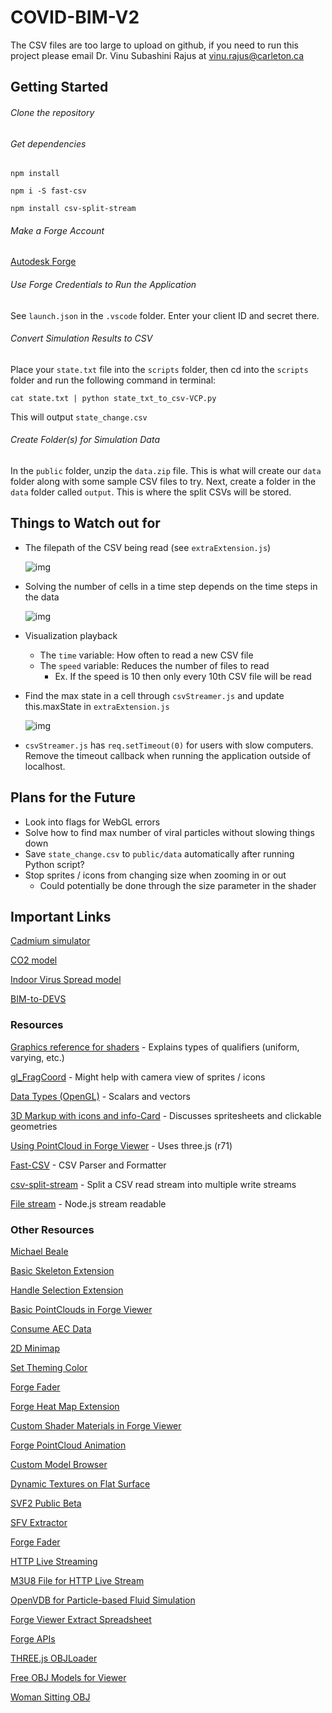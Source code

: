 # COVID-BIM-V2

The CSV files are too large to upload on github, if you need to run this project please email Dr. Vinu Subashini Rajus at vinu.rajus@carleton.ca

## Getting Started

###### Clone the repository

###### Get dependencies

```npm install```

```npm i -S fast-csv```

```npm install csv-split-stream```

###### Make a Forge Account

[Autodesk Forge](https://forge.autodesk.com/)

###### Use Forge Credentials to Run the Application

See ```launch.json``` in the ```.vscode``` folder. Enter your client ID and secret there. 

###### Convert Simulation Results to CSV

Place your ```state.txt``` file into the ```scripts``` folder, then cd into the ```scripts``` folder and run the following command in terminal: 

```cat state.txt | python state_txt_to_csv-VCP.py```

This will output ```state_change.csv```

###### Create Folder(s) for Simulation Data

In the ```public``` folder, unzip the ```data.zip``` file. This is what will create our ```data``` folder along with some sample CSV files to try. Next, create a folder in the ```data``` folder called ```output```. This is where the split CSVs will be stored.

## Things to Watch out for

- The filepath of the CSV being read (see ```extraExtension.js```)
  
  ![](./changeFile.png "img")

- Solving the number of cells in a time step depends on the time steps in the data
  
  ![](./timestep.png "img")

- Visualization playback
  - The ```time``` variable: How often to read a new CSV file
  - The ```speed``` variable: Reduces the number of files to read
    - Ex. If the speed is 10 then only every 10th CSV file will be read
- Find the max state in a cell through ```csvStreamer.js``` and update this.maxState in ```extraExtension.js```

  ![](./state.png "img")
  
- ```csvStreamer.js``` has ```req.setTimeout(0)``` for users with slow computers. Remove the timeout callback when running the application outside of localhost. 

## Plans for the Future

- Look into flags for WebGL errors
- Solve how to find max number of viral particles without slowing things down
- Save ```state_change.csv``` to ```public/data``` automatically after running Python script?
- Stop sprites / icons from changing size when zooming in or out
  - Could potentially be done through the size parameter in the shader

## Important Links

[Cadmium simulator](https://github.com/SimulationEverywhere/Cell-DEVS-Cadmium-Simulation-Environment)

[CO2 model](https://github.com/SimulationEverywhere-Models/Cell-DEVS-CO2_spread_computer_lab)

[Indoor Virus Spread model](https://github.com/SimulationEverywhere-Models/indoor_virus_spread)

[BIM-to-DEVS](https://github.com/SimulationEverywhere/BIM-to-DEVS/tree/master)

### Resources

[Graphics reference for shaders](http://what-when-how.com/Tutorial/topic-1779u1aung/Three-js-277.html) - Explains types of qualifiers (uniform, varying, etc.)

[gl_FragCoord](https://www.khronos.org/registry/OpenGL-Refpages/gl4/html/gl_FragCoord.xhtml) - Might help with camera view of sprites / icons

[Data Types (OpenGL)](https://www.khronos.org/opengl/wiki/Data_Type_(GLSL)https://www.khronos.org/opengl/wiki/Data_Type_(GLSL)) - Scalars and vectors

[3D Markup with icons and info-Card](https://forge.autodesk.com/blog/3d-markup-icons-and-info-card) - Discusses spritesheets and clickable geometries

[Using PointCloud in Forge Viewer](https://forge.autodesk.com/blog/using-pointcloud-forge-viewer) - Uses three.js (r71)

[Fast-CSV](https://c2fo.io/fast-csv/) - CSV Parser and Formatter

[csv-split-stream](https://www.npmjs.com/package/csv-split-stream) - Split a CSV read stream into multiple write streams

[File stream](https://nodejs.org/api/stream.html#stream_readable_pause) - Node.js stream readable

### Other Resources 

[Michael Beale](https://forge.autodesk.com/author/michael-beale)

[Basic Skeleton Extension](https://learnforge.autodesk.io/#/viewer/extensions/skeleton)

[Handle Selection Extension](https://learnforge.autodesk.io/#/viewer/extensions/selection)

[Basic PointClouds in Forge Viewer](https://forge.autodesk.com/blog/basic-point-clouds-forge-viewer)

[Consume AEC Data](https://forge.autodesk.com/blog/consume-aec-data-which-are-model-derivative-api)

[2D Minimap](https://forge.autodesk.com/blog/add-revit-levels-and-2d-minimap-your-3d) 

[Set Theming Color](https://forge.autodesk.com/blog/happy-easter-setthemingcolor-model-material)

[Forge Fader](https://github.com/jeremytammik/forgefader)

[Forge Heat Map Extension](https://github.com/petrbroz/learn.forge.viewmodels/blob/extend-viewer/public/js/HeatmapExtension.js)

[Custom Shader Materials in Forge Viewer](https://forge.autodesk.com/blog/custom-shader-materials-forge-viewer)

[Forge PointCloud Animation](https://github.com/wallabyway/forge-pointcloud-animation)

[Custom Model Browser](https://forge.autodesk.com/blog/customizing-model-browser-custom-label-behavior-styling-and-data-sources)

[Dynamic Textures on Flat Surface](https://adndevblog.typepad.com/cloud_and_mobile/2016/07/projecting-dynamic-textures-onto-flat-surfaces-with-threejs.html)

[SVF2 Public Beta](https://forge.autodesk.com/blog/svf2-public-beta-new-optimized-viewer-format)

[SFV Extractor](https://forge.autodesk.com/blog/forge-svf-extractor-nodejs)

[Forge Fader](https://forge-rcdb.autodesk.io/configurator?id=59041f250007f5c0eef482f2)

[HTTP Live Streaming](https://developer.apple.com/streaming/)

[M3U8 File for HTTP Live Stream](https://www.lifewire.com/m3u8-file-2621956#:~:text=A%20file%20with%20the%20M3U8,for%20an%20internet%20radio%20station.)

[OpenVDB for Particle-based Fluid Simulation](https://www.openvdb.org/)

[Forge Viewer Extract Spreadsheet](https://github.com/Autodesk-Forge/viewer-javascript-extract.spreadsheet)

[Forge APIs](https://forge.autodesk.com/en/docs/)

[THREE.js OBJLoader](https://threejs.org/docs/#examples/en/loaders/OBJLoader)

[Free OBJ Models for Viewer](https://www.turbosquid.com/3d-model/free/character?keyword=sitting)

[Woman Sitting OBJ](https://www.turbosquid.com/3d-models/free-max-mode-human-rig-female-gigapixel/847088)
